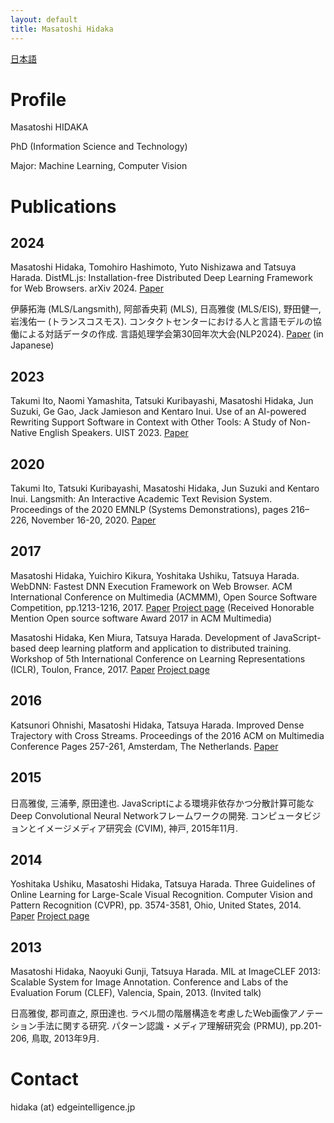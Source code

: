 ```yaml
---
layout: default
title: Masatoshi Hidaka
---
```


[日本語](./index.html)

# Profile

Masatoshi HIDAKA

PhD (Information Science and Technology)

Major: Machine Learning, Computer Vision

# Publications

## 2024

Masatoshi Hidaka, Tomohiro Hashimoto, Yuto Nishizawa and Tatsuya Harada.
DistML.js: Installation-free Distributed Deep Learning Framework for Web Browsers. arXiv 2024. [Paper](https://arxiv.org/abs/2407.01023)

伊藤拓海 (MLS/Langsmith), 阿部香央莉 (MLS), 日高雅俊 (MLS/EIS), 野田健一, 岩浅佑一 (トランスコスモス).
コンタクトセンターにおける人と言語モデルの協働による対話データの作成. 言語処理学会第30回年次大会(NLP2024).
[Paper](https://www.anlp.jp/proceedings/annual_meeting/2024/pdf_dir/P5-23.pdf) (in Japanese)

## 2023
Takumi Ito, Naomi Yamashita, Tatsuki Kuribayashi, Masatoshi Hidaka, Jun Suzuki, Ge Gao, Jack Jamieson and Kentaro Inui.
Use of an AI-powered Rewriting Support Software in Context with Other Tools: A Study of Non-Native English Speakers. UIST 2023. [Paper](https://dl.acm.org/doi/10.1145/3586183.3606810)

## 2020
Takumi Ito, Tatsuki Kuribayashi, Masatoshi Hidaka, Jun Suzuki and Kentaro Inui. Langsmith: An Interactive Academic Text Revision System. Proceedings of the 2020 EMNLP (Systems Demonstrations), pages 216–226, November 16-20, 2020. [Paper](https://www.aclweb.org/anthology/2020.emnlp-demos.28.pdf)

## 2017
Masatoshi Hidaka, Yuichiro Kikura, Yoshitaka Ushiku, Tatsuya Harada. WebDNN: Fastest DNN Execution Framework on Web Browser. ACM International Conference on Multimedia (ACMMM), Open Source Software Competition, pp.1213-1216, 2017. [Paper](https://dl.acm.org/citation.cfm?id=3129394) [Project page](https://mil-tokyo.github.io/webdnn/) (Received Honorable Mention Open source software Award 2017 in ACM Multimedia)

Masatoshi Hidaka, Ken Miura, Tatsuya Harada. Development of JavaScript-based deep learning platform and application to distributed training. Workshop of 5th International Conference on Learning Representations (ICLR), Toulon, France, 2017. [Paper](https://arxiv.org/abs/1702.01846) [Project page](http://mil-tokyo.github.io/miljs.html)

## 2016

Katsunori Ohnishi, Masatoshi Hidaka, Tatsuya Harada. Improved Dense Trajectory with Cross Streams. Proceedings of the 2016 ACM on Multimedia Conference
Pages 257-261, Amsterdam, The Netherlands. [Paper](https://arxiv.org/abs/1604.08826)

## 2015

日高雅俊, 三浦拳, 原田達也. JavaScriptによる環境非依存かつ分散計算可能なDeep Convolutional Neural Networkフレームワークの開発. コンピュータビジョンとイメージメディア研究会 (CVIM), 神戸, 2015年11月.

## 2014

Yoshitaka Ushiku, Masatoshi Hidaka, Tatsuya Harada. Three Guidelines of Online Learning for Large-Scale Visual Recognition. Computer Vision and Pattern Recognition (CVPR), pp. 3574-3581, Ohio, United States, 2014. [Paper](http://www.mi.t.u-tokyo.ac.jp/top/downloadpublication/57) [Project page](http://www.mi.t.u-tokyo.ac.jp/static/projects/mil_averaged_learning/)

## 2013

Masatoshi Hidaka, Naoyuki Gunji, Tatsuya Harada. MIL at ImageCLEF 2013: Scalable System for Image Annotation. Conference and Labs of the Evaluation Forum (CLEF), Valencia, Spain, 2013. (Invited talk)

日高雅俊, 郡司直之, 原田達也. ラベル間の階層構造を考慮したWeb画像アノテーション手法に関する研究. パターン認識・メディア理解研究会 (PRMU), pp.201-206, 鳥取, 2013年9月.

# Contact

hidaka (at) edgeintelligence.jp
